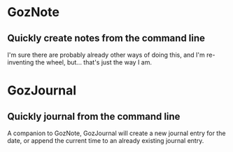# GozNote

## Quickly create notes from the command line

I'm sure there are probably already other ways of doing this, and I'm re-inventing the wheel, but... that's just the way I am.

# GozJournal

## Quickly journal from the command line

A companion to GozNote, GozJournal will create a new journal entry for the date, or append the current time to an already existing journal entry.
